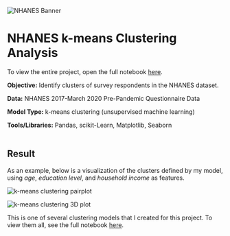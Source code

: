 ![NHANES Banner](https://github.com/user-attachments/assets/1a3a6e9c-8183-4290-b7d1-c653e8cf5d21)

# NHANES k-means Clustering Analysis

To view the entire project, open the full notebook [here](https://github.com/tyler-dardis/NHANES-kmeans-Clustering/blob/main/NHANES_k_means_Clustering.ipynb).

**Objective:** Identify clusters of survey respondents in the NHANES dataset.

**Data:** NHANES 2017-March 2020 Pre-Pandemic Questionnaire Data

**Model Type:** k-means clustering (unsupervised machine learning)

**Tools/Libraries:** Pandas, scikit-Learn, Matplotlib, Seaborn
<br><br>

## Result

As an example, below is a visualization of the clusters defined by my model, using *age*, *education level*, and *household income* as features.

![k-means clustering pairplot](https://github.com/user-attachments/assets/2ca1f213-e004-4796-b66e-ca6f8ad33cb1)

![k-means clustering 3D plot](https://github.com/user-attachments/assets/e737be49-30c1-4c74-b21d-3f8ca0807e48)

This is one of several clustering models that I created for this project. To view them all, see the full notebook [here](https://github.com/tyler-dardis/NHANES-kmeans-Clustering/blob/main/NHANES_k_means_Clustering.ipynb).
